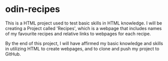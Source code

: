 # odin-recipes

This is a HTML project used to test basic skills in HTML knowledge. I will be creating a Project called 'Recipes', which is a 
webpage that includes names of my favourite recipes and relative links to webpages for each recipe.

By the end of this project, I will have affirmed my basic knowledge and skills in utilizing HTML to create webpages, and to clone and push my project to GitHub.